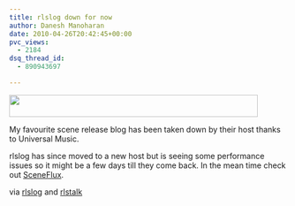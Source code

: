 ```yaml
---
title: rlslog down for now
author: Danesh Manoharan
date: 2010-04-26T20:42:45+00:00
pvc_views:
  - 2184
dsq_thread_id:
  - 890943697

---
```

[<img loading="lazy" class="alignnone size-medium wp-image-2075" title="Aviary rlslog-net Picture 1" src="/wp-content/uploads/2010/04/Aviary-rlslog-net-Picture-1-450x40.png" alt="" width="450" height="40" srcset="/wp-content/uploads/2010/04/Aviary-rlslog-net-Picture-1-450x40.png 450w, /wp-content/uploads/2010/04/Aviary-rlslog-net-Picture-1-1024x93.png 1024w, /wp-content/uploads/2010/04/Aviary-rlslog-net-Picture-1.png 1904w" sizes="(max-width: 450px) 100vw, 450px" />][1]

My favourite scene release blog has been taken down by their host thanks to Universal Music.

rlslog has since moved to a new host but is seeing some performance issues so it might be a few days till they come back. In the mean time check out [SceneFlux][2].

via [rlslog][3] and [rlstalk][4]

 [1]: /wp-content/uploads/2010/04/Aviary-rlslog-net-Picture-1.png
 [2]: http://sceneflux.net/
 [3]: http://www.rlslog.net/
 [4]: http://www.rlstalk.net/topic/11464-rlslog-updates/